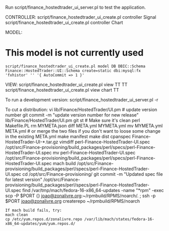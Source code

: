 Run script/finance_hostedtrader_ui_server.pl to test the application.





CONTROLLER:
    script/finance_hostedtrader_ui_create.pl controller Signal
    script/finance_hostedtrader_ui_create.pl controller Chart


MODEL:
# This model is not currently used
    script/finance_hostedtrader_ui_create.pl model DB DBIC::Schema Finance::HostedTrader::UI::Schema create=static dbi:mysql:fx 'fxhistor' '' '{ AutoCommit => 1 }'


VIEW:
    script/finance_hostedtrader_ui_create.pl view TT TT
    script/finance_hostedtrader_ui_create.pl view chart TT

To run a development version:
    script/finance_hostedtrader_ui_server.pl -r

To cut a distribution:
    vi lib/Finance/HostedTrader/UI.pm # update version number
    git commit -m "update version number for new release" lib/Finance/HostedTrader/UI.pm
    git st # Make sure it's clean
    perl Makefile.PL
    rm MYMETA.json
    diff META.yml MYMETA.yml
    mv MYMETA.yml META.yml  # or merge the two files if you don't want to loose some change in the existing META.yml
    make manifest
    make dist
    cpanspec Finance-HostedTrader-UI-*.tar.gz
    vimdiff perl-Finance-HostedTrader-UI.spec /opt/src/Finance-provisioning/build_packages/perl/specs/perl-Finance-HostedTrader-UI.spec
    mv perl-Finance-HostedTrader-UI.spec /opt/src/Finance-provisioning/build_packages/perl/specs/perl-Finance-HostedTrader-UI.spec
    mach build /opt/src/Finance-provisioning/build_packages/perl/specs/perl-Finance-HostedTrader-UI.spec
    cd /opt/src/Finance-provisioning/
    git commit -m "Updated spec file for latest version" /opt/src/Finance-provisioning/build_packages/perl/specs/perl-Finance-HostedTrader-UI.spec
    find /var/tmp/mach/fedora-16-x86_64-updates -name "*rpm" -exec scp -P $PORT {} joao@zonalivre.org:~/rpmbuild/RPMS/noarch/. \;
    ssh -p $PORT joao@zonalivre.org createrepo ~/rpmbuild/RPMS/noarch

    If mach build fails, try:
    mach clean
    cp /etc/yum.repos.d/zonalivre.repo /var/lib/mach/states/fedora-16-x86_64-updates/yum/yum.repos.d/
